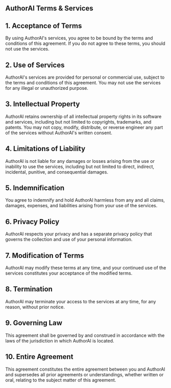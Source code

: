 ## AuthorAI Terms & Services

## 1. Acceptance of Terms

By using AuthorAI's services, you agree to be bound by the terms and conditions of this agreement. If you do not agree to these terms, you should not use the services.

## 2. Use of Services

AuthorAI's services are provided for personal or commercial use, subject to the terms and conditions of this agreement. You may not use the services for any illegal or unauthorized purpose.

## 3. Intellectual Property

AuthorAI retains ownership of all intellectual property rights in its software and services, including but not limited to copyrights, trademarks, and patents. You may not copy, modify, distribute, or reverse engineer any part of the services without AuthorAI's written consent.

## 4. Limitations of Liability

AuthorAI is not liable for any damages or losses arising from the use or inability to use the services, including but not limited to direct, indirect, incidental, punitive, and consequential damages.

## 5. Indemnification

You agree to indemnify and hold AuthorAI harmless from any and all claims, damages, expenses, and liabilities arising from your use of the services.

## 6. Privacy Policy

AuthorAI respects your privacy and has a separate privacy policy that governs the collection and use of your personal information.

## 7. Modification of Terms

AuthorAI may modify these terms at any time, and your continued use of the services constitutes your acceptance of the modified terms.

## 8. Termination

AuthorAI may terminate your access to the services at any time, for any reason, without prior notice.

## 9. Governing Law

This agreement shall be governed by and construed in accordance with the laws of the jurisdiction in which AuthorAI is located.

## 10. Entire Agreement

This agreement constitutes the entire agreement between you and AuthorAI and supersedes all prior agreements or understandings, whether written or oral, relating to the subject matter of this agreement.

